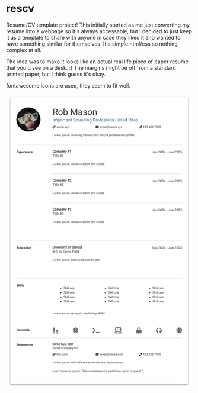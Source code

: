 # rescv
Resume/CV template project!
This initially started as me just converting my resume into a webpage so it's always accessable, but I decided to just keep it as a template to share with anyone in case they liked it and wanted to have something similar for themselves.
It's simple html/css so nothing complex at all.

The idea was to make it looks like an actual real life piece of paper resume that you'd see on a desk. :)
The margins might be off from a standard printed paper, but I think guess it's okay.

fontawesome icons are used, they seem to fit well.


![alt text](https://raw.githubusercontent.com/necr0mancer/rescv/master/Screenshot.png "Full Page Screenshot")
